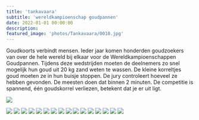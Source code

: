 ```yaml
---
title: 'tankavaara'
subtitle: 'wereldkampioenschap goudpannen'
date: 2022-01-01 00:00:00
description: 
featured_image: 'photos/Tankavaara/0010.jpg'
---
```




Goudkoorts verbindt mensen. Ieder jaar komen honderden goudzoekers
van over de hele wereld bij elkaar voor de Wereldkampioenschappen
Goudpannen. Tijdens deze wedstrijden moeten de deelnemers zo snel
mogelijk hun goud uit 20 kg zand weten te wassen. De kleine korreltjes
goud moeten ze in hun buisje stoppen. De jury controleert hoeveel ze
hebben gevonden. De meesten doen dat binnen 2 minuten. De competitie is
spannend, één goudskorrel verliezen, betekent dat je er uit ligt.

![](/photos/Tankavaara/0020.jpg)

<div class="gallery" data-columns="3">
	<img src="/photos/Tankavaara/0150.jpg">
	<img src="/photos/Tankavaara/0050.jpg">
	<img src="/photos/Tankavaara/0070.jpg">
	<img src="/photos/Tankavaara/0110.jpg">
	<img src="/photos/Tankavaara/0080.jpg">
	<img src="/photos/Tankavaara/0120.jpg">
	<img src="/photos/Tankavaara/0140.jpg">
	<img src="/photos/Tankavaara/0130.jpg">
	<img src="/photos/Tankavaara/0100.jpg">
	<img src="/photos/Tankavaara/0040.jpg">
	<img src="/photos/Tankavaara/0090.jpg">
	<img src="/photos/Tankavaara/0160.jpg">
	<img src="/photos/Tankavaara/0030.jpg">
	<img src="/photos/Tankavaara/0170.jpg">
	<img src="/photos/Tankavaara/0180.jpg">
	<img src="/photos/Tankavaara/0060.jpg">

</div>
